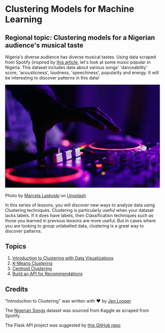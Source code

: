 # Clustering Models for Machine Learning
## Regional topic: Clustering models for a Nigerian audience's musical taste

Nigeria's diverse audience has diverse musical tastes. Using data scraped from Spotify (inspired by [this article](https://towardsdatascience.com/country-wise-visual-analysis-of-music-taste-using-spotify-api-seaborn-in-python-77f5b749b421), let's look at some music popular in Nigeria. This dataset includes data about various songs' 'danceability' score, 'acousticness', loudness, 'speechiness', popularity and energy. It will be interesting to discover patterns in this data!

![A turntable](./images/turntable.jpg)

Photo by <a href="https://unsplash.com/@marcelalaskoski?utm_source=unsplash&utm_medium=referral&utm_content=creditCopyText">Marcela Laskoski</a> on <a href="https://unsplash.com/s/photos/nigerian-music?utm_source=unsplash&utm_medium=referral&utm_content=creditCopyText">Unsplash</a>
  

In this series of lessons, you will discover new ways to analyze data using Clustering techniques. Clustering is particularly useful when your dataset lacks labels. If it does have labels, then Classification techniques such as those you learned in previous lessons are more useful. But in cases where you are looking to group unlabelled data, clustering is a great way to discover patterns.
## Topics

1. [Introduction to Clustering with Data Visualizations](1-Visualize/README.md)
2. [K-Means Clustering](2-K-Means/README.md)
3. [Centroid Clustering](3-Centroid/README.md)
4. [Build an API for Recommendations](4-API/README.md)
## Credits

"Introduction to Clustering" was written with ♥️ by [Jen Looper](https://www.twitter.com/jenlooper)

The [Nigerian Songs](https://www.kaggle.com/sootersaalu/nigerian-songs-spotify) dataset was sourced from Kaggle as scraped from Spotify.

The Flask API project was suggested by [this GitHub repo](https://github.com/amirziai/sklearnflask)